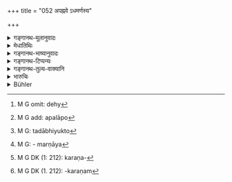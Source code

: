 +++
title = "052 अपह्नवे ऽधमर्णस्य"

+++

<details><summary>गङ्गानथ-मूलानुवादः</summary>

On denial by the debtor, when asked in court to pay the debt, the complainant shall produce a witness, or adduce (other) evidence.—(52)
</details>

<details><summary>मेधातिथिः</summary>

[^१९६]:
     M G: karaṇaṃ

यदा राज्ञा प्राड्विवाकेन वा **संसदि** व्यवहाराधिकरणादिदेशे "देह्य्[^१९७] उत्तमर्णाय धनम्" इति **उक्तस्यापह्नवो** ऽपलापः[^१९८] अधर्मेण भवति, तद्**आभियोक्ता**[^१९९] धनस्य प्रयोक्तोत्तमर्णो[^२००] **दिशेद् देशं** साक्षिणं प्रमाणभूतं निर्दिशेत् । **अन्यद् वा कारणं** लेख्यादि । **देश**शब्देन लक्षणया धनप्रयोगप्रदेशवर्तिनां साक्षिणाम् उपादानात्, **कारण**शब्दः[^२०१] सामान्यशब्दो ऽपि गोबलीवर्दवत् साक्षिव्यतिरिक्तं लेख्यादिकारणम्[^२०२] आचष्टे । ततश् च पाठान्तरम् "कारणं वा समुद्दिशेत्" इति । अस्याप्य् अयम् एवार्थः । 


[^२०२]:
     M G DK (1. 212): -karaṇam


[^२०१]:
     M G DK (1: 212): karaṇa-


[^२००]:
     M G: - marṇāya


[^१९९]:
     M G: tadābhiyukto


[^१९८]:
     M G add: apalāpo


[^१९७]:
     M G omit: dehy

अथ वायम् अन्यः पाठः "अभियुक्तो दिशेद् देशम्" इति । अयं वार्थः । यत्राधमर्णो देहीत्य् उक्तः प्रतिजानीते "सत्यम् एव धनं प्रतिदत्तं तु तत्" इति,[^२०३] यद् असाव् अभियोक्तासीत् स एवाभियुक्तः संवृतः । स चाभियुक्तः संदिशेद् देशम्- "कस्मिन् देशे त्वया मे पर्तिदत्तम्" । कालं च निर्दिशेत्, देशग्रहणस्य प्रदर्शनार्थत्वात् । **कारणं**[^२०४] **वा समुद्दिशेत्** । "अस्ति भो[^२०५] किं कारणं[^२०६] तव प्रतिपादने तत् समुद्दिश" इत्य् एवम् ब्रूयात् । अथ वा दिशेद् देश्यम्- यत् तस्मिन् काले नार्हं साक्ष्यादिप्रदर्शनं[^२०७] कारणं[^२०८] वेति । वाशब्दः चशद्बस्य स्थाने ॥ ८.५२ ॥
</details>

<details><summary>गङ्गानथ-भाष्यानुवादः</summary>

When, in a court of justice, the debtor is asked by the King or the
judge to repay the debt to (lie creditor,—if this is followed by
‘*denial*’ or evasion by him,—then the ‘*complainant*,’—*i e*., the
lender of the money, the creditor—shall ‘*produce a witness*’ who would
prove his case ,—‘*or adduce other evidence*’—in the shape of a
document, etc.

The term ‘*deśa*’ (lit. *place*) indicates the man present at the place
(where the money was lent); and though the term ‘*kāraṇa*,’ ‘evidence,’
stands for all forms of evidence, and as such includes the *witness*
also, yet here it should be taken as standing for ‘evidence other than
witnesses,’ according to the maxim of ‘the cow and the bull’
(‘*Go-balīvarda*’ where the term ‘go,’ being applicable to both the cow
and the hull, is taken to mean the *cow* only); so that the phrase
‘shall adduce evidence’ must mean ‘shall adduce *other forms* of
evidence.’

Or, the reading may be ‘*abhiyukto diśeddeśam*,’ and the meaning of this
would be as follows:—The debtor, on being asked to pay, answers the
claim by saying ‘it is true that I borrowed the money from him, but I
paid it hack’; and when this happens, the man who was the *complainant*
becomes the *defendant*, and on being thus made the defendant, he should
*question the debtor regarding the place*— at what place did you repay
the debt’?—as also regarding the *time*,—the mention of ‘*place*’ being
only by way of illustration;—‘*or he shall adduce other evidence*’ ‘(of
non-payment)’; *i.e*., he should say ‘I have got other means of proving
my claim’; or it may mean that ‘if he is unable to produce the witness
he should show why ho is so unable’; and in this case the particle
‘*vā*,’ ‘or,’ should be taken to mean ‘*ca*,’ ‘and.’—(52)
</details>

<details><summary>गङ्गानथ-टिप्पन्यः</summary>

‘*Deśam*’—There is no difference in the meaning assigned to the word by
Medhātithi and Kullūka,—both taking it in the sense of ‘witness’; the
meaning ‘place’, attributed to Medhātithi, is however found in Nandana
In his interpretation of Medhātithi, Buhler has been misled by the
explanation that Medhātithi has provided by another reading. (See
*Translation*).

This verse is quoted in *Kṛtyakalpataru* (24b), which adds the following
explanation:—When on being questioned in court by the king or the judge,
the debtor denies all transaction with the creditor, then the latter who

is the plaintiff, should name the witnesses and cite other proofs in the
form of written documents and so forth:—and in *Vīramitrodaya*
(Vyavahāra, 29b), which explains ‘*deśam*’ as ‘witness’, expounding it
as ‘*diṣati artham yathādṛṣṭam*’ and quotes Medhātithi’s explanation on
‘*karaṇam*’ also, which it explains as ‘other proofs’; it remarks that
Medhātithi reads ‘*kāraṇam vā samuddishet*.’
</details>

<details><summary>गङ्गानथ-तुल्य-वाक्यानि</summary>

*Bṛhaspati* (11.62).—(See under 51.)

*Kātyāyana* (Vivādaratnākara, p. 67).—‘The debtor shall be openly
arrested and kept in restraint before the assembly of the people, until
he repays the dues, in accordance with the custom of the country.’
</details>

<details><summary>भारुचिः</summary>

इदानीम् अर्थिप्रत्यर्थिनोर् व्यवहरतोः सामान्ये जयपराजयकारणम् उपदिश्यते । गृहीतार्थ्**आपह्नवे** **ऽधमर्णस्य** कदा **देहीत्य् उक्तस्य** प्रयोक्त्रा प्राड्विवाकेन वा **संसदि** व्यवहारस्थाने न स्वैरकथासु, **अभियोक्ता** प्रयोक्ता **दिशेद्** दानाधिकरण**देशम्** । अत्र च देशग्रहणं सामर्थ्यात् साक्ष्युपलक्षणार्थम् । एवं चार्थग्र[हणकाले विद्य्]अमानान् द्रष्टॄन् ब्रूयाद् इति यावत् । अतश् चैतद् एव । यस्माद् आह **करणम् वा समुद्धिशेत्** पत्रसंज्ञं व्यवहारस्थान एव । अतश् च गम्यते देशग्रहणं करणोप[लक्षणार्थम् इति] । गृहीतार्थप्रतिपादकम् इत्य्, अस्याप्य् अयम् एवार्थः पाठान्तरस्य । अथ वा **अपह्नवे ऽधमर्णस्य** व्याजेन **देहीत्य् उक्तस्य संसदि** प्रयोक्त्रा दत्तं [मया इत्य् उक्ते], इदानीम् **अभियुक्तओ दिशेद् देशम्** । देसग्रहणं च निदर्शनार्थत्वात् कालार्थम् अपि द्रष्टव्यम्, "कस्मिन् देशे काले त्वया मम प्रतिदत्त्ं धनम्" इति । **करणं** [**वा समुद्दिशेत्**] अग्रे प्रतिपादककरणं भवतो धनप्रतिपादने । अथ वा **अभियुक्तो देशेद् देश्यम्** इति **देश्यं** देष्टव्यम् । यथा गृहीतं कथयेत् । अन्यद् उभयत्र समानम् ॥ ८.५२ ॥
</details>

<details><summary>Bühler</summary>

052	On the denial (of a debt) by a debtor who has been required in court to pay it, the complainant must call (a witness) who was present (when the loan was made), or adduce other evidence.
</details>
